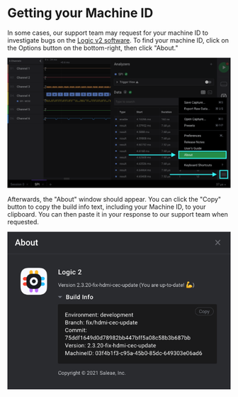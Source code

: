 # Getting your Machine ID

In some cases, our support team may request for your machine ID to investigate bugs on the [Logic v2 software](https://ideas.saleae.com/f/changelog/). To find your machine ID, click on the Options button on the bottom-right, then click "About."

![Click Options > About to Open the "About" Window](<../.gitbook/assets/Screen Shot 2021-02-11 at 6.08.00 PM.png>)

Afterwards, the "About" window should appear. You can click the "Copy" button to copy the build info text, including your Machine ID, to your clipboard. You can then paste it in your response to our support team when requested.

!["About" Window in the Logic 2 Software](<../.gitbook/assets/Screen Shot 2021-02-11 at 6.09.44 PM.png>)
